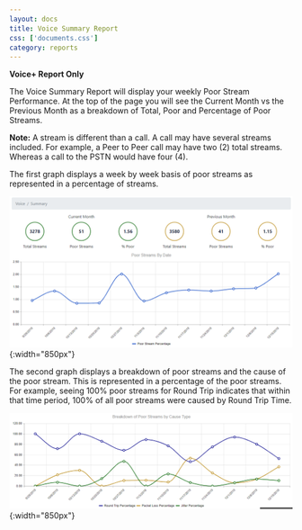 ```yaml
---
layout: docs
title: Voice Summary Report
css: ['documents.css']
category: reports
---
```


**Voice+ Report Only**

The Voice Summary Report will display your weekly Poor Stream Performance.  At the top of the page you will see the Current Month vs the Previous Month as a breakdown of Total, Poor and Percentage of Poor Streams.

**Note:** A stream is different than a call.  A call may have several streams included.  For example, a Peer to Peer call may have two (2) total streams.  Whereas a call to the PSTN would have four (4).

The first graph displays a week by week basis of poor streams as represented in a percentage of streams. 

![Cloud Portal](/assets/images/voicesummary.1.png){:width="850px"}

The second graph displays a breakdown of poor streams and the cause of the poor stream.  This is represented in a percentage of the poor streams.  For example, seeing 100% poor streams for Round Trip indicates that within that time period, 100% of all poor streams were caused by Round Trip Time.

![Cloud Portal](/assets/images/voicesummary.2.png){:width="850px"}

